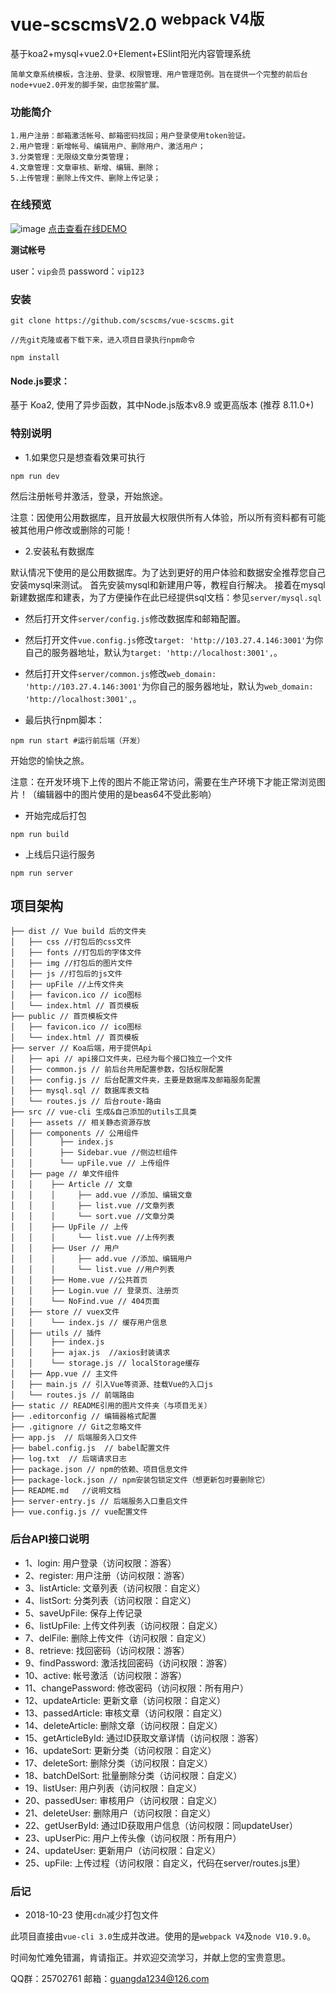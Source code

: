 # vue-scscmsV2.0 <sup>webpack V4版</sup>

基于koa2+mysql+vue2.0+Element+ESlint阳光内容管理系统

    简单文章系统模板，含注册、登录、权限管理、用户管理范例。旨在提供一个完整的前后台node+vue2.0开发的脚手架，由您按需扩展。

### 功能简介
	1.用户注册：邮箱激活帐号、邮箱密码找回；用户登录使用token验证。
	2.用户管理：新增帐号、编辑用户、删除用户、激活用户；
	3.分类管理：无限级文章分类管理；
	4.文章管理：文章审核、新增、编辑、删除；
	5.上传管理：删除上传文件、删除上传记录；

### 在线预览
![image](static/readme.png)
<a href="http://103.27.4.146:3001/login" target="_blank">点击查看在线DEMO</a>

**测试帐号**

user：`vip会员`   password：`vip123`

### 安装

```
git clone https://github.com/scscms/vue-scscms.git

//先git克隆或者下载下来，进入项目目录执行npm命令

npm install
```

#### Node.js要求：

基于 Koa2, 使用了异步函数，其中Node.js版本v8.9 或更高版本 (推荐 8.11.0+)

### 特别说明

- 1.如果您只是想查看效果可执行

```
npm run dev
```

然后注册帐号并激活，登录，开始旅途。

注意：因使用公用数据库，且开放最大权限供所有人体验，所以所有资料都有可能被其他用户修改或删除的可能！

- 2.安装私有数据库

默认情况下使用的是公用数据库。为了达到更好的用户体验和数据安全推荐您自己安装mysql来测试。
首先安装mysql和新建用户等，教程自行解决。
接着在mysql新建数据库和建表，为了方便操作在此已经提供sql文档：参见`server/mysql.sql`

- 然后打开文件`server/config.js`修改数据库和邮箱配置。

- 然后打开文件`vue.config.js`修改`target: 'http://103.27.4.146:3001'`为你自己的服务器地址，默认为`target: 'http://localhost:3001',`。

- 然后打开文件`server/common.js`修改`web_domain: 'http://103.27.4.146:3001'`为你自己的服务器地址，默认为`web_domain: 'http://localhost:3001',`。

- 最后执行npm脚本：

```
npm run start #运行前后端（开发）
```

开始您的愉快之旅。

注意：在开发环境下上传的图片不能正常访问，需要在生产环境下才能正常浏览图片！（编辑器中的图片使用的是beas64不受此影响）

- 开始完成后打包

```
npm run build
```

- 上线后只运行服务

```
npm run server
```

## 项目架构

```
├── dist // Vue build 后的文件夹
│   ├── css //打包后的css文件
│   ├── fonts //打包后的字体文件
│   ├── img //打包后的图片文件
│   ├── js //打包后的js文件
│   ├── upFile //上传文件夹
│   ├── favicon.ico // ico图标
│   └── index.html // 首页模板
├── public // 首页模板文件
│   ├── favicon.ico // ico图标
│   └── index.html // 首页模板
├── server // Koa后端，用于提供Api
│   ├── api // api接口文件夹，已经为每个接口独立一个文件
│   ├── common.js // 前后台共用配置参数，包括权限配置
│   ├── config.js // 后台配置文件夹，主要是数据库及邮箱服务配置
│   ├── mysql.sql // 数据库表文档
│   └── routes.js // 后台route-路由
├── src // vue-cli 生成&自己添加的utils工具类
│   ├── assets // 相关静态资源存放
│   ├── components // 公用组件
│   │      ├── index.js
│   │      ├── Sidebar.vue //侧边栏组件
│   │      └── upFile.vue // 上传组件
│   ├── page // 单文件组件
│   │    ├── Article // 文章
│   │    │     ├── add.vue //添加、编辑文章
│   │    │     ├── list.vue //文章列表
│   │    │     └── sort.vue //文章分类
│   │    ├── UpFile // 上传
│   │    │     └── list.vue //上传列表
│   │    ├── User // 用户
│   │    │     ├── add.vue //添加、编辑用户
│   │    │     └── list.vue //用户列表
│   │    ├── Home.vue //公共首页
│   │    ├── Login.vue // 登录页、注册页
│   │    └── NoFind.vue // 404页面
│   ├── store // vuex文件
│   │    └── index.js // 缓存用户信息
│   ├── utils // 插件
│   │    ├── index.js
│   │    ├── ajax.js  //axios封装请求
│   │    └── storage.js // localStorage缓存
│   ├── App.vue // 主文件
│   ├── main.js // 引入Vue等资源、挂载Vue的入口js
│   └── routes.js // 前端路由
├── static // README引用的图片文件夹（与项目无关）
├── .editorconfig // 编辑器格式配置
├── .gitignore // Git之忽略文件
├── app.js  // 后端服务入口文件
├── babel.config.js  // babel配置文件
├── log.txt  // 后端请求日志
├── package.json // npm的依赖、项目信息文件
├── package-lock.json // npm安装包锁定文件（想更新包时要删除它）
├── README.md	//说明文档
├── server-entry.js // 后端服务入口重启文件
├── vue.config.js // vue配置文件

```

### 后台API接口说明
-  1、login: 用户登录（访问权限：游客）
-  2、register: 用户注册（访问权限：游客）
-  3、listArticle: 文章列表（访问权限：自定义）
-  4、listSort: 分类列表（访问权限：自定义）
-  5、saveUpFile: 保存上传记录
-  6、listUpFile: 上传文件列表（访问权限：自定义）
-  7、delFile: 删除上传文件（访问权限：自定义）
-  8、retrieve: 找回密码（访问权限：游客）
-  9、findPassword: 激活找回密码（访问权限：游客）
- 10、active: 帐号激活（访问权限：游客）
- 11、changePassword: 修改密码（访问权限：所有用户）
- 12、updateArticle: 更新文章（访问权限：自定义）
- 13、passedArticle: 审核文章（访问权限：自定义）
- 14、deleteArticle: 删除文章（访问权限：自定义）
- 15、getArticleById: 通过ID获取文章详情（访问权限：游客）
- 16、updateSort: 更新分类（访问权限：自定义）
- 17、deleteSort: 删除分类（访问权限：自定义）
- 18、batchDelSort: 批量删除分类（访问权限：自定义）
- 19、listUser: 用户列表（访问权限：自定义）
- 20、passedUser: 审核用户（访问权限：自定义）
- 21、deleteUser: 删除用户（访问权限：自定义）
- 22、getUserById: 通过ID获取用户信息（访问权限：同updateUser）
- 23、upUserPic: 用户上传头像（访问权限：所有用户）
- 24、updateUser: 更新用户（访问权限：自定义）
- 25、upFile: 上传过程（访问权限：自定义，代码在server/routes.js里）

### 后记

- 2018-10-23 使用`cdn`减少打包文件

此项目直接由`vue-cli 3.0`生成并改进。使用的是`webpack V4`及`node V10.9.0`。

时间匆忙难免错漏，肯请指正。并欢迎交流学习，并献上您的宝贵意思。

QQ群：25702761  邮箱：guangda1234@126.com
